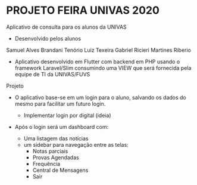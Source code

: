 # PROJETO FEIRA UNIVAS 2020
Aplicativo de consulta para os alunos da UNIVAS

- Desenvolvido pelos alunos 

Samuel Alves Brandani Tenório
Luiz Texeira
Gabriel Ricieri Martines Riberio

- Aplicativo desenvolvido em Flutter com backend em PHP usando o framework Laravel/Slim consumindo uma VIEW que será fornecida pela equipe de TI da UNIVAS/FUVS


Projeto

- O aplicativo base-se em um login para o aluno, salvando os dados do mesmo para facilitar um futuro login.
    - Implementar login por digital (ideia)

- Após o login será um dashboard com:
    - Uma listagem das notícias
    - um sidebar para navegação entre as telas:
        - Notas parciais
        - Provas Agendadas 
        - Frequência
        - Central de Mensagens
        - Sair





